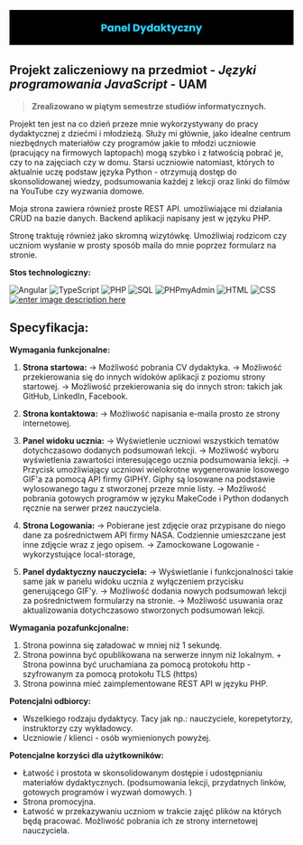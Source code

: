 
![enter image description here](https://raw.githubusercontent.com/Education-IT/Panel-Dydaktyczny/main/images/banner.png)
## Projekt zaliczeniowy na przedmiot - ***Języki programowania JavaScript*** - **UAM**

> **Zrealizowano w piątym semestrze studiów informatycznych.**

Projekt ten jest na co dzień przeze mnie wykorzystywany do pracy dydaktycznej z dziećmi i młodzieżą. Służy mi głównie, jako idealne centrum niezbędnych materiałów czy programów jakie to młodzi uczniowie (pracujący na firmowych laptopach) mogą szybko i z łatwością pobrać je, czy to na zajęciach czy w domu. Starsi uczniowie natomiast, których to aktualnie uczę podstaw języka Python - otrzymują dostęp do skonsolidowanej wiedzy, podsumowania każdej z lekcji oraz linki do filmów na YouTube czy wyzwania domowe. 

Moja strona zawiera również proste REST API. umożliwiające mi działania CRUD na bazie danych. Backend aplikacji napisany jest w języku PHP.   

Stronę traktuję również jako skromną wizytówkę. Umożliwiaj rodzicom czy uczniom wysłanie w prosty sposób maila do mnie poprzez formularz na stronie.

**Stos technologiczny:**

![Angular](https://img.shields.io/badge/Angular-DD0031.svg?style=for-the-badge&logo=Angular&logoColor=white) ![TypeScript](https://img.shields.io/badge/PHP-777BB4.svg?style=for-the-badge&logo=PHP&logoColor=white) ![PHP](https://img.shields.io/badge/TypeScript-3178C6.svg?style=for-the-badge&logo=TypeScript&logoColor=white) ![SQL](https://img.shields.io/badge/MySQL-4479A1.svg?style=for-the-badge&logo=MySQL&logoColor=white) ![PHPmyAdmin](https://img.shields.io/badge/phpMyAdmin-6C78AF.svg?style=for-the-badge&logo=phpMyAdmin&logoColor=white) ![HTML](https://img.shields.io/badge/HTML5-E34F26.svg?style=for-the-badge&logo=HTML5&logoColor=white) ![CSS](https://img.shields.io/badge/CSS3-1572B6.svg?style=for-the-badge&logo=CSS3&logoColor=white) [ ![enter image description here](https://img.shields.io/badge/website-000000?style=for-the-badge&logo=About.me&logoColor=white)](https://education-it.pl/)


## Specyfikacja:
 **Wymagania funkcjonalne:**
1) **Strona startowa:**
-> Możliwość pobrania CV dydaktyka.
-> Możliwość przekierowania się do innych widoków aplikacji z poziomu strony startowej.
-> Możliwość przekierowania się do innych stron: takich jak GitHub, LinkedIn, Facebook.

2) **Strona kontaktowa:**
-> Możliwość napisania e-maila prosto ze strony internetowej.

3) **Panel widoku ucznia:**
-> Wyświetlenie uczniowi wszystkich tematów dotychczasowo dodanych podsumowań lekcji.
-> Możliwość wyboru wyświetlenia zawartości interesującego ucznia podsumowania lekcji.
-> Przycisk umożliwiający uczniowi wielokrotne wygenerowanie losowego GIF'a za pomocą API firmy GIPHY. Giphy są losowane na podstawie wylosowanego tagu z stworzonej przeze mnie listy.
-> Możliwość pobrania gotowych programów w języku MakeCode i Python dodanych ręcznie na serwer przez    	   nauczyciela.
 
4) **Strona Logowania:**
-> Pobierane jest zdjęcie oraz przypisane do niego dane za pośrednictwem API firmy NASA. Codziennie umieszczane jest inne zdjęcie wraz z jego opisem. 
-> Zamockowane Logowanie - wykorzystujące local-storage,

5) **Panel dydaktyczny nauczyciela:**
-> Wyświetlanie i funkcjonalności takie same jak w panelu widoku ucznia z wyłączeniem przycisku generującego GIF'y.
-> Możliwość dodania nowych podsumowań lekcji za pośrednictwem formularzy na stronie.
-> Możliwość usuwania oraz aktualizowania dotychczasowo stworzonych podsumowań lekcji.
 

**Wymagania pozafunkcjonalne:**
1) Strona powinna się załadować w mniej niż 1 sekundę.
2) Strona powinna być opublikowana na serwerze innym niż lokalnym. + Strona powinna być uruchamiana za pomocą protokołu http -  szyfrowanym za pomocą protokołu TLS (https)
3) Strona powinna mieć zaimplementowane REST API w języku PHP.

**Potencjalni odbiorcy:**
* Wszelkiego rodzaju dydaktycy. Tacy jak np.: nauczyciele, korepetytorzy, instruktorzy czy wykładowcy.
* Uczniowie / klienci - osób wymienionych powyżej.

**Potencjalne korzyści dla użytkowników:**
* Łatwość i prostota w skonsolidowanym dostępie i udostępnianiu materiałów dydaktycznych. (podsumowania lekcji, przydatnych linków, gotowych programów i wyzwań domowych. )
* Strona promocyjna.
* Łatwość w przekazywaniu uczniom w trakcie zajęć plików na których będą pracować. Możliwość pobrania ich ze strony internetowej nauczyciela.
